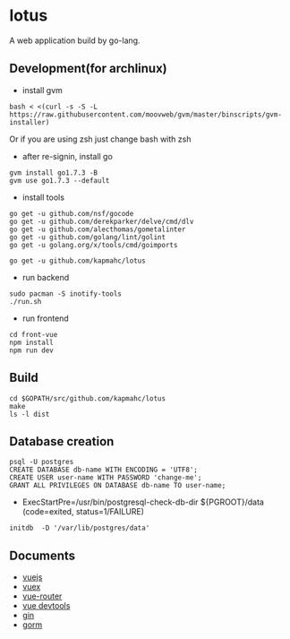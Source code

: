 # lotus
A web application build by go-lang.

## Development(for archlinux)
* install gvm
```
bash < <(curl -s -S -L https://raw.githubusercontent.com/moovweb/gvm/master/binscripts/gvm-installer)
```
Or if you are using zsh just change bash with zsh

* after re-signin, install go
```
gvm install go1.7.3 -B
gvm use go1.7.3 --default
```


* install tools

```
go get -u github.com/nsf/gocode
go get -u github.com/derekparker/delve/cmd/dlv
go get -u github.com/alecthomas/gometalinter
go get -u github.com/golang/lint/golint
go get -u golang.org/x/tools/cmd/goimports

go get -u github.com/kapmahc/lotus
```

* run backend
```
sudo pacman -S inotify-tools
./run.sh
```

* run frontend
```
cd front-vue
npm install
npm run dev
```

## Build
```
cd $GOPATH/src/github.com/kapmahc/lotus
make
ls -l dist
```

## Database creation

```
psql -U postgres
CREATE DATABASE db-name WITH ENCODING = 'UTF8';
CREATE USER user-name WITH PASSWORD 'change-me';
GRANT ALL PRIVILEGES ON DATABASE db-name TO user-name;
```

* ExecStartPre=/usr/bin/postgresql-check-db-dir ${PGROOT}/data (code=exited, status=1/FAILURE)

```
initdb  -D '/var/lib/postgres/data'
```

## Documents
* [vuejs](https://vuejs.org/v2/guide/)
* [vuex](https://vuex.vuejs.org/en/getting-started.html)
* [vue-router](https://router.vuejs.org/en/index.html)
* [vue devtools](https://github.com/vuejs/vue-devtools)
* [gin](https://github.com/gin-gonic/gin)
* [gorm](http://jinzhu.me/gorm/)
